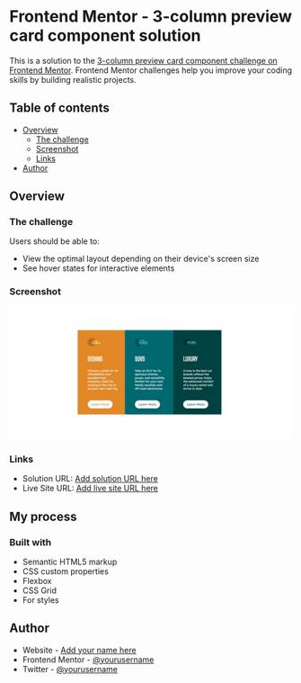# Frontend Mentor - 3-column preview card component solution

This is a solution to the [3-column preview card component challenge on Frontend Mentor](https://www.frontendmentor.io/challenges/3column-preview-card-component-pH92eAR2-). Frontend Mentor challenges help you improve your coding skills by building realistic projects. 

## Table of contents

- [Overview](#overview)
  - [The challenge](#the-challenge)
  - [Screenshot](#screenshot)
  - [Links](#links)
- [Author](#author)


## Overview

### The challenge

Users should be able to:

- View the optimal layout depending on their device's screen size
- See hover states for interactive elements

### Screenshot

![](./images/screenshot.jpeg)



### Links

- Solution URL: [Add solution URL here](https://github.com/DanonymousCoder/3col-preview-card-component.github.io)
- Live Site URL: [Add live site URL here](https://danonymouscoder.github.io/3col-preview-card-component.github.io/)

## My process

### Built with

- Semantic HTML5 markup
- CSS custom properties
- Flexbox
- CSS Grid
- For styles



## Author

- Website - [Add your name here](https://www.your-site.com)
- Frontend Mentor - [@yourusername](https://www.frontendmentor.io/profile/DanonymousCoder)
- Twitter - [@yourusername](https://www.twitter.com/DanonymousCoder)




